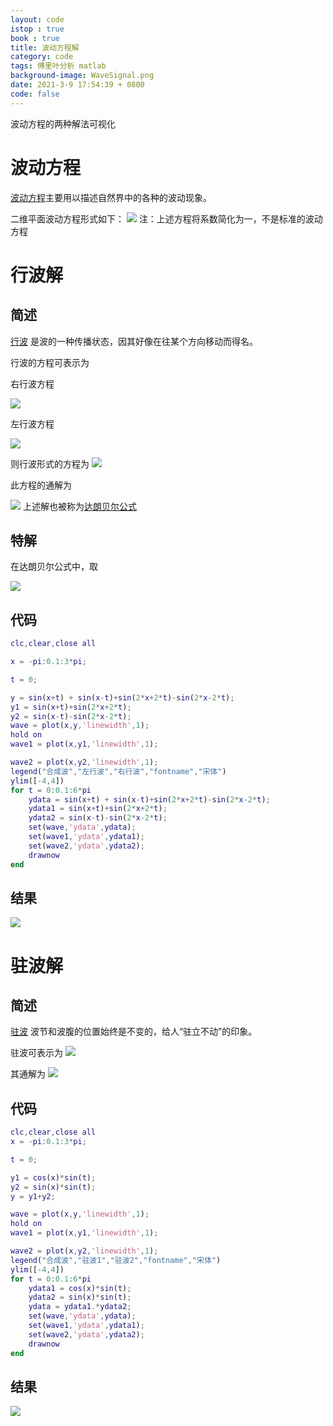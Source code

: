 ```yaml
---
layout: code
istop : true
book : true
title: 波动方程解
category: code
tags: 傅里叶分析 matlab
background-image: WaveSignal.png
date: 2021-3-9 17:54:39 + 0800
code: false
---
```

波动方程的两种解法可视化 <!-- more -->

# 波动方程
[波动方程](https://baike.baidu.com/item/%E6%B3%A2%E5%8A%A8%E6%96%B9%E7%A8%8B)主要用以描述自然界中的各种的波动现象。

二维平面波动方程形式如下：
![](https://i.loli.net/2021/03/09/s7fuR2tMhQXnqab.png)
注：上述方程将系数简化为一，不是标准的波动方程
# 行波解

## 简述

[行波](https://baike.baidu.com/item/%E8%A1%8C%E6%B3%A2/8499124?fr=aladdin)
是波的一种传播状态，因其好像在往某个方向移动而得名。

行波的方程可表示为

右行波方程

![](https://i.loli.net/2021/03/09/wKUj5o3vFDquTnL.png)

左行波方程

![](https://i.loli.net/2021/03/09/1IvwcJPkDZqA5SL.png)

则行波形式的方程为
![](https://i.loli.net/2021/03/09/ShjrunivPAMsyEU.png)

此方程的通解为

![](https://i.loli.net/2021/03/09/9C5rvMZItFVj3xQ.png)
上述解也被称为[达朗贝尔公式](https://baike.baidu.com/item/%E8%BE%BE%E6%9C%97%E8%B4%9D%E5%B0%94%E5%85%AC%E5%BC%8F)

## 特解

在达朗贝尔公式中，取

![](https://i.loli.net/2021/03/09/hmR9YXIKsVzxlbr.png)

## 代码

```matlab
clc,clear,close all

x = -pi:0.1:3*pi;

t = 0;

y = sin(x+t) + sin(x-t)+sin(2*x+2*t)-sin(2*x-2*t);
y1 = sin(x+t)+sin(2*x+2*t);
y2 = sin(x-t)-sin(2*x-2*t);
wave = plot(x,y,'linewidth',1);
hold on
wave1 = plot(x,y1,'linewidth',1);

wave2 = plot(x,y2,'linewidth',1);
legend("合成波","左行波","右行波","fontname","宋体")
ylim([-4,4])
for t = 0:0.1:6*pi
    ydata = sin(x+t) + sin(x-t)+sin(2*x+2*t)-sin(2*x-2*t);
    ydata1 = sin(x+t)+sin(2*x+2*t);
    ydata2 = sin(x-t)-sin(2*x-2*t);
    set(wave,'ydata',ydata);
    set(wave1,'ydata',ydata1);
    set(wave2,'ydata',ydata2);
    drawnow
end
```

## 结果

![](https://i.loli.net/2021/03/09/dOzxnWEg4CXyTRK.gif)

# 驻波解

## 简述
[驻波](https://baike.baidu.com/item/%E9%A9%BB%E6%B3%A2/3004563?fr=aladdin)
波节和波腹的位置始终是不变的，给人“驻立不动”的印象。

驻波可表示为
![](https://i.loli.net/2021/03/09/OqCF8GXpZPU6xlW.png)

其通解为
![](https://i.loli.net/2021/03/09/2VFjm3CKRDnYLw4.png)

## 代码

```matlab
clc,clear,close all
x = -pi:0.1:3*pi;

t = 0;

y1 = cos(x)*sin(t);
y2 = sin(x)*sin(t);
y = y1+y2;

wave = plot(x,y,'linewidth',1);
hold on
wave1 = plot(x,y1,'linewidth',1);

wave2 = plot(x,y2,'linewidth',1);
legend("合成波","驻波1","驻波2","fontname","宋体")
ylim([-4,4])
for t = 0:0.1:6*pi
    ydata1 = cos(x)*sin(t);
    ydata2 = sin(x)*sin(t);
    ydata = ydata1.*ydata2;
    set(wave,'ydata',ydata);
    set(wave1,'ydata',ydata1);
    set(wave2,'ydata',ydata2);
    drawnow
end
```
## 结果
![](https://i.loli.net/2021/03/09/OuwKfyGqd7vDmL8.gif)